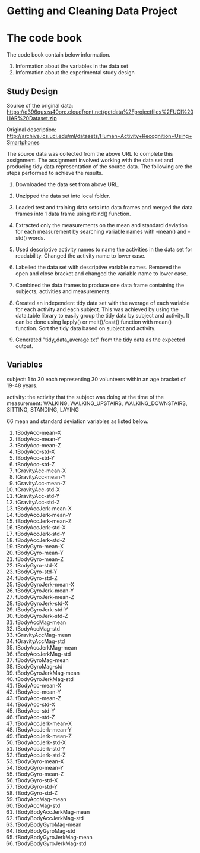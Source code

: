 Getting and Cleaning Data Project 
===========

# The code book

The code book contain below information.
1. Information about the variables in the data set 
2. Information about the experimental study design

## Study Design

Source of the original data: https://d396qusza40orc.cloudfront.net/getdata%2Fprojectfiles%2FUCI%20HAR%20Dataset.zip

Original description: http://archive.ics.uci.edu/ml/datasets/Human+Activity+Recognition+Using+Smartphones

The source data was collected from the above URL to complete this assignment. The assignment involved working with the data set and producing tidy data representation of the source data. The following are the steps performed to achieve the results.

1) Downloaded the data set from above URL.

2) Unzipped the data set into local folder.

3) Loaded test and training data sets into data frames and merged the data frames into 1 data frame using rbind() function.

4) Extracted only the measurements on the mean and standard deviation for each measurement by searching variable names with -mean() and -std() words.

5) Used descriptive activity names to name the activities in the data set for readability. Changed the activity name to lower case.

6) Labelled the data set with descriptive variable names. Removed the open and close bracket and changed the variable name to lower case.

7) Combined the data frames to produce one data frame containing the subjects, activities and measurements. 

8) Created an independent tidy data set with the average of each variable for each activity and each subject. This was achieved by using the data.table library to easily group the tidy data by subject and activity. It can be done using lapply() or melt()/cast() function with mean() function. Sort the tidy data based on subject and activity.

9) Generated "tidy_data_average.txt" from the tidy data as the expected output.


## Variables

subject: 1 to 30 each representing 30 volunteers within an age bracket of 19-48 years.

activity: the activity that the subject was doing at the time of the measurement: WALKING, WALKING_UPSTAIRS, WALKING_DOWNSTAIRS,
SITTING, STANDING, LAYING

66 mean and standard deviation variables as listed below.
1. tBodyAcc-mean-X
2. tBodyAcc-mean-Y
3. tBodyAcc-mean-Z
4. tBodyAcc-std-X
5. tBodyAcc-std-Y
6. tBodyAcc-std-Z
7. tGravityAcc-mean-X
8. tGravityAcc-mean-Y
9. tGravityAcc-mean-Z
10. tGravityAcc-std-X
11. tGravityAcc-std-Y
12. tGravityAcc-std-Z
13. tBodyAccJerk-mean-X
14. tBodyAccJerk-mean-Y
15. tBodyAccJerk-mean-Z
16. tBodyAccJerk-std-X
17. tBodyAccJerk-std-Y
18. tBodyAccJerk-std-Z
19. tBodyGyro-mean-X
20. tBodyGyro-mean-Y
21. tBodyGyro-mean-Z
22. tBodyGyro-std-X
23. tBodyGyro-std-Y
24. tBodyGyro-std-Z
25. tBodyGyroJerk-mean-X
26. tBodyGyroJerk-mean-Y
27. tBodyGyroJerk-mean-Z
28. tBodyGyroJerk-std-X
29. tBodyGyroJerk-std-Y
30. tBodyGyroJerk-std-Z
31. tBodyAccMag-mean
32. tBodyAccMag-std
33. tGravityAccMag-mean
34. tGravityAccMag-std
35. tBodyAccJerkMag-mean
36. tBodyAccJerkMag-std
37. tBodyGyroMag-mean
38. tBodyGyroMag-std
39. tBodyGyroJerkMag-mean
40. tBodyGyroJerkMag-std
41. fBodyAcc-mean-X
42. fBodyAcc-mean-Y
43. fBodyAcc-mean-Z
44. fBodyAcc-std-X
45. fBodyAcc-std-Y
46. fBodyAcc-std-Z
47. fBodyAccJerk-mean-X
48. fBodyAccJerk-mean-Y
49. fBodyAccJerk-mean-Z
50. fBodyAccJerk-std-X
51. fBodyAccJerk-std-Y
52. fBodyAccJerk-std-Z
53. fBodyGyro-mean-X
54. fBodyGyro-mean-Y
55. fBodyGyro-mean-Z
56. fBodyGyro-std-X
57. fBodyGyro-std-Y
58. fBodyGyro-std-Z
59. fBodyAccMag-mean
60. fBodyAccMag-std
61. fBodyBodyAccJerkMag-mean
62. fBodyBodyAccJerkMag-std
63. fBodyBodyGyroMag-mean
64. fBodyBodyGyroMag-std
65. fBodyBodyGyroJerkMag-mean
66. fBodyBodyGyroJerkMag-std